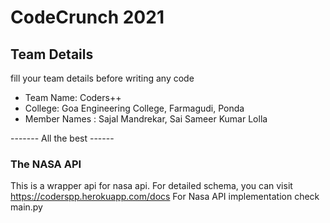 # CodeCrunch 2021

## Team Details

fill your team details before writing any code

- Team Name: Coders++ 
- College: Goa Engineering College, Farmagudi, Ponda
- Member Names : Sajal Mandrekar, Sai Sameer Kumar Lolla


------- All the best ------

### The NASA API
This is a wrapper api for nasa api.
For detailed schema, you can visit https://coderspp.herokuapp.com/docs
For Nasa API implementation check main.py